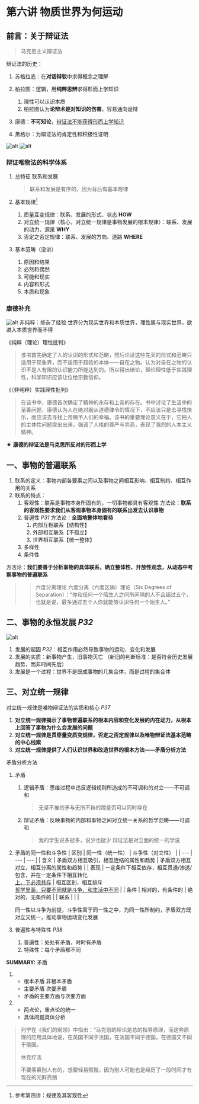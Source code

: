 # 第六讲 物质世界为何运动

## 前言：关于辩证法

> 马克思主义辩证法

辩证法的历史：

1. 苏格拉底：在**对话辩驳**中求得概念之理解
2. 柏拉图：逻辑，用**纯粹思辨**求得形而上学知识
   1. 理性可以认识本质
   2. 柏拉图认为**论辩术是对知识的伤害**，容易通向诡辩
3. 康德：**不可知论**，[辩证法不能获得形而上学知识](#康德补充)

4. 黑格尔：为辩证法的肯定性和积极性证明

![alt](assets/%E7%AC%AC%E5%85%AD%E8%AE%B2%20%E7%89%A9%E8%B4%A8%E4%B8%96%E7%95%8C%E4%B8%BA%E4%BD%95%E8%BF%90%E5%8A%A8/世界观.png)
![alt](assets/%E7%AC%AC%E5%85%AD%E8%AE%B2%20%E7%89%A9%E8%B4%A8%E4%B8%96%E7%95%8C%E4%B8%BA%E4%BD%95%E8%BF%90%E5%8A%A8/辩证唯物法的科学体系.png)

### 辩证唯物法的科学体系

1. 总特征
   联系和发展
   > 联系和发展是有序的，因为背后有基本规律

2. 基本规律[^规律]
   > [^规律]: 参考第四讲：规律及其客观性

   1. 质量互变规律：联系、发展的形式、状态 **HOW**
   2. 对立统一规律（核心，对立统一规律是事物发展的根本规律）：联系、发展的动力、源泉 **WHY**
   3. 否定之否定规律：联系、发展的方向、道路 **WHERE**
3. 基本范畴（没讲）
   1. 原因和结果
   2. 必然和偶然
   3. 可能和现实
   4. 内容和形式
   5. 本质和现象

### 康德补充

![alt](assets/%E7%AC%AC%E5%85%AD%E8%AE%B2%20%E7%89%A9%E8%B4%A8%E4%B8%96%E7%95%8C%E4%B8%BA%E4%BD%95%E8%BF%90%E5%8A%A8/理性.png)
非纯粹：掺杂了经验
世界分为现实世界和本质世界，理性属与现实世界，欲进入本质世界而不得

《纯粹（理论）理性批判》
> 该书首先确定了人的认识的形式和范畴，然后论证这些先天的形式和范畴只适用于现象界，而不适用于超验的本体——自在之物。认为对自在之物的认识不是人有限的认识能力所能达到的。所以得出结论，理论理性低于实践理性，科学知识应该让位给宗教信仰。

《（非纯粹）实践理性批判》
> 在该书中，康德首次确定了精神的永存和上帝的存在。书中讨论了生活中的至善问题，康德认为人在绝对服从道德律令的情况下，不应该只是去寻找快乐，而应该去寻找上帝赐予人们的幸福。该书的重要理论意义在于，它把人的主体性问题突出出来，强调了人格的尊严与崇高，表现了强烈的人本主义精神。

**★** **康德的辩证法是马克思所反对的形而上学**

## 一、事物的普遍联系

1. 联系的定义：事物内部各要素之间以及事物之间相互影响、相互制约、相互作用的关系
2. 联系的特点：
   1. 客观性：联系是事物本身所固有的，一切事物都具有客观性
      方法论：**联系的客观性要求我们从客观事物本身固有的联系出发去认识事物**
   2. 普遍性 *P31*
      方法论：**全面地整体地看待**
      1. 内部互相联系【结构性】
      2. 外部相互联系【不孤立】
      3. 世界相互联系【统一整体】
   3. 多样性
   4. 条件性

方法论：**我们要善于分析事物的具体联系，确立整体性、开放性观念，从动态中考察事物的普遍联系**

>> 六度分离理论 六度分离（六度区隔）理论（Six Degrees of Separation）：“你和任何一个陌生人之间所间隔的人不会超过五个，也就是说，最多通过五个人你就能够认识任何一个陌生人。”

## 二、事物的永恒发展 *P32*

![alt](assets/%E7%AC%AC%E5%85%AD%E8%AE%B2%20%E7%89%A9%E8%B4%A8%E4%B8%96%E7%95%8C%E4%B8%BA%E4%BD%95%E8%BF%90%E5%8A%A8/发展.png)

1. 发展的起因 *P32*：相互作用必然导致事物的运动、变化和发展
2. 发展的实质：新事物产生，旧事物灭亡 （新旧的判断标准：是否符合历史发展趋势，而非时间先后）
3. 发展是一个过程：世界不是既成事物的几集合体，而是过程的集合体

## 三、对立统一规律

对立统一规律是唯物辩证法的实质和核心 *P37*

1. **对立统一规律揭示了事物普遍联系的根本内容和变化发展的内在动力，从根本上回答了事物为什么会发展的问题**
2. **对立统一规律是贯穿量变质变规律，否定之否定规律以及唯物辩证法基本范畴的中心线索**
3. **对立统一规律提供了人们认识世界和改造世界的根本方法——矛盾分析方法**

矛盾分析方法

1. 矛盾
   1. 逻辑矛盾：思维过程中违反逻辑规则所造成的不可调和的对立——不可调和
      > 无坚不摧的矛与无所不挡的蹲是否可以同时存在
   2. 辩证矛盾：反映事物的内部和事物之间对立统一关系的哲学范畴——可调和
      > 我的学生说多挺多，说少也挺少
      > 辩证法是对立面的统一的学说

2. 矛盾的同一性和斗争性
    | 区别 | 同一性（统一性） | 斗争性（对立性） |
    | --- | --- | --- |
    | 含义 | 矛盾双方相互吸引，相互连结的属性和趋势 | 矛盾双方相互对立，相互分离的属性和趋势 |
    | 表现 | 一定条件下相互依存，相互贯通/渗透/包含，并在一定条件下相互转化</br><u>上、下必须共存</u> | 相互区别，相互排斥</br><u>哲学里面，只要不同就是斗争，和生活中不同</u> |
    | 条件 | 相对的，有条件的 | 绝对的，无条件的 |
    | 联系 | | |

    同一性以斗争为前提，斗争性寓于同一性之中，为同一性所制约，矛盾双方既对立又统一，推动事物运动变化发展

3. 普遍性与特殊性 *P38*
   1. 普遍性：处处有矛盾，时时有矛盾
   2. 特殊性：每个矛盾都不同

**SUMMARY:**
矛盾

1.
   - 根本矛盾 非根本矛盾
   - 主要矛盾 次要矛盾
   - 矛盾的主要方面与次要方面
2.
   - 两点论，重点论的统一
   - 具体问题具体分析
  
>
> 列宁在《我们的纲领》中指出：“马克思的理论是总的指导原理，而这些原理的应用具体地说，在英国不同于法国，在法国不同于德国，在德国又不同于俄国。
>
> 休克疗法
>
> 不要羡慕别人有的，想要轻易照搬，因为别人可能也是经历了一段时间才有现在的光鲜亮丽
